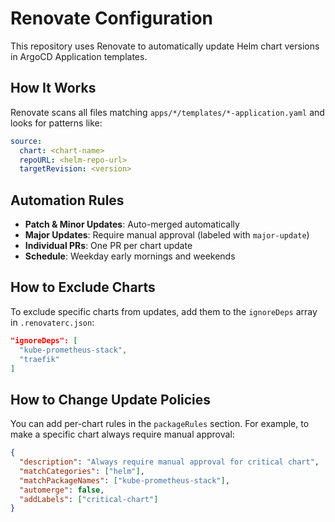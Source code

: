 # Renovate Configuration

This repository uses Renovate to automatically update Helm chart versions in ArgoCD Application templates.

## How It Works

Renovate scans all files matching `apps/*/templates/*-application.yaml` and looks for patterns like:

```yaml
source:
  chart: <chart-name>
  repoURL: <helm-repo-url>
  targetRevision: <version>
```

## Automation Rules

- **Patch & Minor Updates**: Auto-merged automatically
- **Major Updates**: Require manual approval (labeled with `major-update`)
- **Individual PRs**: One PR per chart update
- **Schedule**: Weekday early mornings and weekends

## How to Exclude Charts

To exclude specific charts from updates, add them to the `ignoreDeps` array in `.renovaterc.json`:

```json
"ignoreDeps": [
  "kube-prometheus-stack",
  "traefik"
]
```

## How to Change Update Policies

You can add per-chart rules in the `packageRules` section. For example, to make a specific chart always require manual approval:

```json
{
  "description": "Always require manual approval for critical chart",
  "matchCategories": ["helm"],
  "matchPackageNames": ["kube-prometheus-stack"],
  "automerge": false,
  "addLabels": ["critical-chart"]
}
```